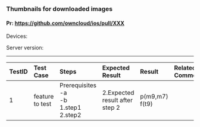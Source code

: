 ###  Thumbnails for downloaded images 

#### Pr: https://github.com/owncloud/ios/pull/XXX 

Devices:

Server version:

---

 
TestID | Test Case | Steps | Expected Result | Result | Related Comment
:------------ | :------------- | :------------- | :-------------- | :----- | :------
| 1 | feature to test   |  Prerequisites<br>-a<br>-b<br>1.step1<br>2.step2<br> |  2.Expected result after step 2<br>     | p(m9,m7) f(t9)
